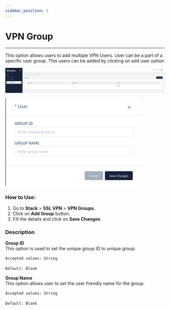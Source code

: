 ```yaml
---
sidebar_position: 2
---
```


# VPN Group

---

This option allows users to add multiple VPN Users. User can be a part of a specific user group. This users can be added by clicking on add user option

![vpngroup](/img/vpn/v6/docs/usergroups.png)  
  
  
![vpngroup](/img/vpn/v6/docs/usergroups2.png)  

### How to Use:  

1. Go to **Stack** > **SSL VPN** > **VPN Groups.**
2. Click on **Add Group** button.
3. Fill the details and click on **Save Changes**.  

### Description

**Group ID**  
This option is used to set the unique group ID to unique group.  

    Accepted values: String

    Default: Blank 

**Group Name**  
This option allows user to set the user friendly name for the group. 

    Accepted values: String

    Default: Blank 
